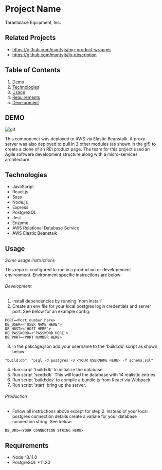 # Project Name

Tarantulace Equipment, Inc.

## Related Projects

  - https://github.com/montyjs/mg-product-wrapper
  - https://github.com/montyjs/jb-description

## Table of Contents

1. [Demo](#Demo)
2. [Technologies](#Technologies)
2. [Usage](#Usage)
3. [Requirements](#requirements)
4. [Development](#development)

## DEMO

![gif](https://imgur.com/M2q5UJk.gif)

This componenet was deployed to AWS via Elastic Beanstalk.  A proxy server was also deployed to pull in 2 other modules (as shown in the gif) to create a clone of an REI product page.  The team for this project used an Agile software development structure along with a micro-services architecture.

## Technologies

- JavaScript
- React.js
- Sass
- Node.js
- Express
- PostgreSQL
- Jest
- Enzyme
- AWS Relational Database Service
- AWS Elastic Beanstalk

## Usage

*Some usage instructions*

This repo is configured to run in a production or developement environment.  Environment specific instructions are below:

###### Development

1. Install dependencies by running 'npm install'
2. Create an env file for your local postgres login credentials and server port.  See below for an example config:
```
PORT=<Port number here>
DB_USER=<'USER NAME HERE'>
DB_HOST=<'HOST HERE'>
DB_PASSWORD=<'PASSWORD HERE'>
DB_PORT=<PORT NUMBER HERE>
```
3. In the pakcage.json add your username to the 'build:db' script as shown below:
```
"build:db": "psql -d postgres -U <YOUR USERNAME HERE> -f schema.sql"
```
4. Run script 'build:db' to initialize the database
5. Run script 'seed:db'.  This will load the database with 14 realistic entries.
6. Run script 'build:dev' to compile a bundle.js from React via Webpack.
7. Run script 'start' bring up the server.

###### Production

- Follow all instructions above except for step 2.  Instead of your local postgres connection details create a variale for your database connection string.  See below:
```
DB_URI=<YOUR CONNECTION STRING HERE>
```

## Requirements

- Node ^8.11.0
- PostgreSQL *11.20
